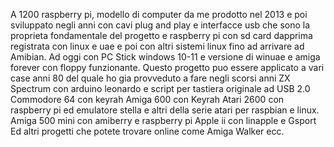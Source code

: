 A 1200 raspberry pi, modello di computer da me prodotto nel 2013 e poi sviluppato negli anni
con cavi plug and play e interfacce usb che sono la proprieta fondamentale del progetto e raspberry
pi con sd card dapprima registrata con linux e uae e poi con altri sistemi linux fino ad arrivare ad Amibian.
Ad oggi con PC Stick windows 10-11 e versione di winuae e amiga forever con floppy funzionante.
Questo progetto puo essere applicato a vari case anni 80 del quale ho gia provveduto a fare negli scorsi anni
ZX Spectrum con arduino leonardo e script per tastiera originale ad USB 2.0
Commodore 64 con keyrah
Amiga 600 con Keyrah
Atari 2600 con raspberry pi ed emulatore stella e altri della serie atari per raspbian e linux.
Amiga 500 mini con amiberry e raspberry pi
Apple ii con linapple e Gsport
Ed altri progetti che potete trovare online come Amiga Walker ecc.
